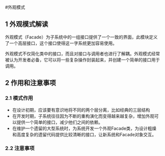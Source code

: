 #外观模式
## 1 外观模式解读

外观模式（Facade）为子系统中的一组接口提供了一个一致的界面，此模块定义了一个高层接口，这个接口使得这一字系统更加容易使用。

外观模式不仅简化类中的接口，而且对接口与调用者也进行了解耦。外观模式经常被认为开发者必备，它可以将一些复杂操作封装起来，并创建一个简单的接口用于调用。

## 2 作用和注意事项

### 2.1 模式作用

+ 在设计初期，应该要有意识地将不同的两个层分离，比如经典的三层结构
+ 在开发时期，子系统往往因为不断的重构演化而变得越来越复杂，增加外观可以提供一个简单的接口，减少他们之间的依赖。
+ 在维护一个遗留的大型系统时，为系统开发一个外观Facade类，为设计粗燥和高度复杂的遗留代码提供比较清晰的接口，让新系统和Facade对象交互。
### 2.2 注意事项
